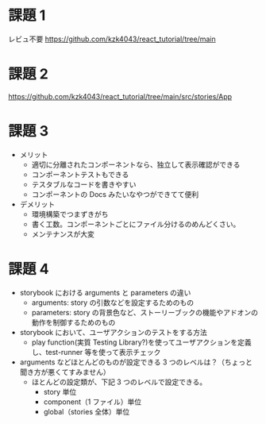 # 課題 1

レビュ不要
https://github.com/kzk4043/react_tutorial/tree/main

# 課題 2

https://github.com/kzk4043/react_tutorial/tree/main/src/stories/App

# 課題 3

- メリット
  - 適切に分離されたコンポーネントなら、独立して表示確認ができる
  - コンポーネントテストもできる
  - テスタブルなコードを書きやすい
  - コンポーネントの Docs みたいなやつができてて便利
- デメリット
  - 環境構築でつまずきがち
  - 書く工数。コンポーネントごとにファイル分けるのめんどくさい。
  - メンテナンスが大変

# 課題 4

- storybook における arguments と parameters の違い
  - arguments: story の引数などを設定するためのもの
  - parameters: story の背景色など、ストーリーブックの機能やアドオンの動作を制御するためのもの
- storybook において、ユーザアクションのテストをする方法
  - play function(実質 Testing Library?)を使ってユーザアクションを定義し、test-runner 等を使って表示チェック
- arguments などほとんどのものが設定できる 3 つのレベルは？（ちょっと聞き方が悪くてすみません）
  - ほとんどの設定類が、下記 3 つのレベルで設定できる。
    - story 単位
    - component（1 ファイル）単位
    - global（stories 全体）単位
